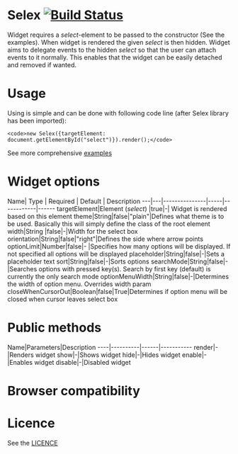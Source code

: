 Selex [![Build Status](https://travis-ci.org/janikoskela/Selex.svg?branch=master)](https://travis-ci.org/janikoskela/Selex)
===============
Widget requires a <i>select</i>-element to be passed to the constructor (See the examples). When widget is rendered the given <i>select</i> is then hidden. Widget aims to delegate events to the hidden <i>select</i> so that the user can attach events to it normally. This enables that the widget can be easily detached and removed if wanted.

Usage
==============
Using is simple and can be done with following code line (after Selex library has been imported):

	<code>new Selex({targetElement: document.getElementById("select")}).render();</code>
	
See more comprehensive <a href="https://github.com/janikoskela/Selex/tree/master/examples">examples</a>

Widget options
===============
Name| Type | Required | Default | Description
---|---|---------------|-----|------------|------
targetElement|Element (<i>select</i>) |true|-| Widget is rendered based on this element
theme|String|false|"plain"|Defines what theme is to be used. Basically this will simply define the class of the root element
width|String |false|-|Width for the select box
orientation|String|false|"right"|Defines the side where arrow points
optionLimit|Number|false|- |Specifies how many options will be displayed. If not specified all options will be displayed
placeholder|String|false|-|Sets a placeholder text
sort|String|false|-|Sorts options
searchMode|String|false|-|Searches options with pressed key(s). Search by first key (default) is currently the only search mode
optionMenuWidth|String|false|-|Determines the width of option menu. Overrides width param
closeWhenCursorOut|Boolean|false|True|Determines if option menu will be closed when cursor leaves select box

Public methods
===============
Name|Parameters|Description
----|----------|------|-----------
render|-|Renders widget
show|-|Shows widget
hide|-|Hides widget
enable|-|Enables widget
disable|-|Disabled widget

Browser compatibility
==============

Licence
=============
See the <a href="https://github.com/janikoskela/SimpleSelectBox/blob/master/LICENSE">LICENCE</a>
